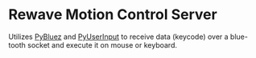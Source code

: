 Rewave Motion Control Server
============================

Utilizes [PyBluez][1] and [PyUserInput][2] to receive data (keycode) over a blue-tooth socket and execute it on mouse or keyboard. 


  [1]: https://code.google.com/p/pybluez/
  [2]: https://github.com/SavinaRoja/PyUserInput
